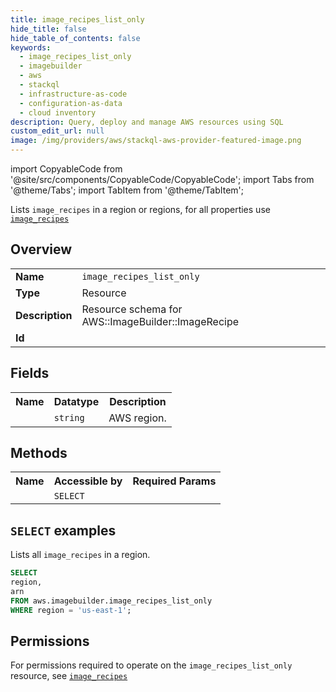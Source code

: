 ```yaml
---
title: image_recipes_list_only
hide_title: false
hide_table_of_contents: false
keywords:
  - image_recipes_list_only
  - imagebuilder
  - aws
  - stackql
  - infrastructure-as-code
  - configuration-as-data
  - cloud inventory
description: Query, deploy and manage AWS resources using SQL
custom_edit_url: null
image: /img/providers/aws/stackql-aws-provider-featured-image.png
---
```


import CopyableCode from '@site/src/components/CopyableCode/CopyableCode';
import Tabs from '@theme/Tabs';
import TabItem from '@theme/TabItem';

Lists <code>image_recipes</code> in a region or regions, for all properties use <a href="/providers/aws/serviceName/image_recipes/"><code>image_recipes</code></a>

## Overview
<table><tbody>
<tr><td><b>Name</b></td><td><code>image_recipes_list_only</code></td></tr>
<tr><td><b>Type</b></td><td>Resource</td></tr>
<tr><td><b>Description</b></td><td>Resource schema for AWS::ImageBuilder::ImageRecipe</td></tr>
<tr><td><b>Id</b></td><td><CopyableCode code="aws.imagebuilder.image_recipes_list_only" /></td></tr>
</tbody></table>

## Fields
<table><tbody><tr><th>Name</th><th>Datatype</th><th>Description</th></tr><tr><td><CopyableCode code="region" /></td><td><code>string</code></td><td>AWS region.</td></tr>
</tbody></table>

## Methods

<table><tbody>
  <tr>
    <th>Name</th>
    <th>Accessible by</th>
    <th>Required Params</th>
  </tr>
  <tr>
    <td><CopyableCode code="list_resources" /></td>
    <td><code>SELECT</code></td>
    <td><CopyableCode code="region" /></td>
  </tr>
</tbody></table>

## `SELECT` examples
Lists all <code>image_recipes</code> in a region.
```sql
SELECT
region,
arn
FROM aws.imagebuilder.image_recipes_list_only
WHERE region = 'us-east-1';
```


## Permissions

For permissions required to operate on the <code>image_recipes_list_only</code> resource, see <a href="/providers/aws/imagebuilder/image_recipes/#permissions"><code>image_recipes</code></a>

